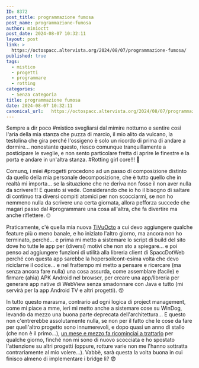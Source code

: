 ```yaml
---
ID: 8372
post_title: programmazione fumosa
post_name: programmazione-fumosa
author: minioctt
post_date: 2024-08-07 10:32:11
layout: post
link: >
  https://octospacc.altervista.org/2024/08/07/programmazione-fumosa/
published: true
tags:
  - mistico
  - progetti
  - programmare
  - rotting
categories:
  - Senza categoria
title: programmazione fumosa
date: 2024-08-07 10:32:11
canonical_url:   https://octospacc.altervista.org/2024/08/07/programmazione-fumosa/
---
```

<!-- wp:paragraph -->
<p>Sempre a dir poco #mistico svegliarsi dal mimire notturno e sentire così l'aria della mia stanza che puzza di marcio, il mio alito da vulcano, la testolina che gira perché l'ossigeno è solo un ricordo di prima di andare a dormire... nonostante questo, riesco comunque tranquillamente a posticipare le sveglie, e non sento particolare fretta di aprire le finestre e la porta e andare in un'altra stanza. #Rotting girl core!!! 🥰</p>
<!-- /wp:paragraph -->

<!-- wp:paragraph -->
<p>Comunq, i miei #progetti procedono ad un passo di composizione distinto da quello della mia personale decomposizione, che è tutto quello che in realtà mi importa... se la situazione che ne deriva non fosse il non aver nulla da scrivere!!! E questo si vede. Considerando che io ho il bisogno di saltare di continuo tra diversi compiti atomici per non scocciarmi, se non ho nemmeno nulla da scrivere una certa giornata, allora pefforza succede che magari passo dal #programmare una cosa all'altra, che fa divertire ma anche riflettere. 🙄</p>
<!-- /wp:paragraph -->

<!-- wp:paragraph -->
<p>Praticamente, c'è quella mia nuova <a href="/microblog-mirror/2024/07/31/la-tivuoctt/">TiVuOcto</a> a cui devo aggiungere qualche feature più o meno banale, e ho iniziato l'altro giorno, ma ancora non ho terminato, perché... e prima mi metto a sistemare lo script di build del sito dove ho tutte le app per (diversi) motivi che non sto a spiegare... e poi penso ad aggiungere funzioni di utilità alla libreria client di SpaccDotWeb perché con questa app sarebbe la hopersoilcont-esima volta che devo riciclarne il codice... e nel frattempo mi metto a pensare e ricercare (ma senza ancora fare nulla) una cosa assurda, come assemblare (facile) e firmare (ahia) APK Android nel browser, per creare una app/libreria per generare app native di WebView senza smadonnare con Java e tutto (mi servirà per la app Android TV e altri progetti). 😵</p>
<!-- /wp:paragraph -->

<!-- wp:paragraph -->
<p>In tutto questo marasma, contrario ad ogni logica di project management, come mi piace a mme, ieri mi metto anche a sistemare cose su WinDog, levando da mezzo una buona parte deprecata dell'architettura... E questo non c'entrerebbe assolutamente nulla, se non per il fatto che le cose da fare per quell'altro progetto sono innumerevoli, e dopo quasi un anno di stallo (che non è il primo...), <a href="/microblog-mirror/2024/06/18/il-cane-da-li/">un mese e mezzo fa ricominciai a trattarlo</a> per qualche giorno, finché non mi sono di nuovo scocciata e ho spostato l'attenzione su altri progetti (oppure, rotture varie non me l'hanno sottratta contrariamente al mio volere...). Vabbè, sarà questa la volta buona in cui finisco almeno di implementare i bridge lì? 😨</p>
<!-- /wp:paragraph -->